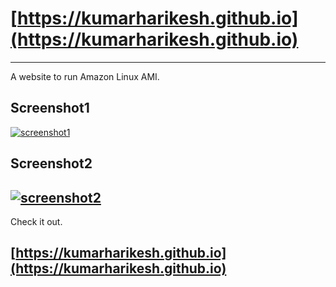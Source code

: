 # [https://kumarharikesh.github.io](https://kumarharikesh.github.io)
---
A website to run Amazon Linux AMI.
## Screenshot1
[![screenshot1](https://user-images.githubusercontent.com/43793294/95330895-d250f580-08c6-11eb-9fd2-098c85462c4d.jpg "screenshot")](https://github.com/kumarharikesh/kumarharikesh.github.io/blob/master/README.md)
## Screenshot2
[![screenshot2](https://user-images.githubusercontent.com/43793294/95328997-ea734580-08c3-11eb-975c-8b0f8bd42bb7.jpg "screenshot")](https://github.com/kumarharikesh/kumarharikesh.github.io/blob/master/README.md)
---
Check it out.
## [https://kumarharikesh.github.io](https://kumarharikesh.github.io)
